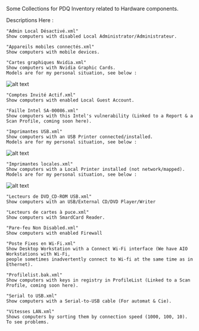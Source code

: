 Some Collections for PDQ Inventory related to Hardware components.

Descriptions Here :

````
"Admin Local Désactivé.xml"
Show computers with disabled Local Administrator/Administrateur.
````
````
"Appareils mobiles connectés.xml"
Show computers with mobile devices.
````
````
"Cartes graphiques Nvidia.xml"
Show computers with Nvidia Graphic Cards. 
Models are for my personal situation, see below :
````
![alt text](https://github.com/wizz13150/PDQ_Repo/blob/master/PDQInventory/Hardware/NVidia.png)
````
"Comptes Invité Actif.xml"
Show computers with enabled Local Guest Account.
````
````
"Faille Intel SA-00086.xml"
Show computers with this Intel's vulnerability (Linked to a Report & a Scan Profile, coming soon here).

````
````
"Imprimantes USB.xml"
Show computers with an USB Printer connected/installed. 
Models are for my personal situation, see below :
````
![alt text](https://github.com/wizz13150/PDQ_Repo/blob/master/PDQInventory/Hardware/USBPrinters.png)
````
"Imprimantes locales.xml"
Show computers with a Local Printer installed (not network/mapped). 
Models are for my personal situation, see below :
````
![alt text](https://github.com/wizz13150/PDQ_Repo/blob/master/PDQInventory/Hardware/LocalPrinters.png)
````
"Lecteurs de DVD_CD-ROM USB.xml"
Show computers with an USB/External CD/DVD Player/Writer
````
````
"Lecteurs de cartes à puce.xml"
Show computers with SmardCard Reader.
````
````
"Pare-feu Non Disabled.xml"
Show computers with enabled Firewall
````
````
"Poste Fixes en Wi-Fi.xml"
Show Desktop Workstation with a Connect Wi-Fi interface (We have AIO Workstations with Wi-Fi, 
people sometimes inadvertently connect to Wi-fi at the same time as in Ethernet).
````
````
"Profilelist.bak.xml"
Show computers with keys in registry in ProfileList (Linked to a Scan Profile, coming soon here).
````
````
"Serial to USB.xml"
Show computers with a Serial-to-USB cable (For automat & Cie).
````
````
"Vitesses LAN.xml"
Shows computers by sorting them by connection speed (1000, 100, 10). To see problems.
````
